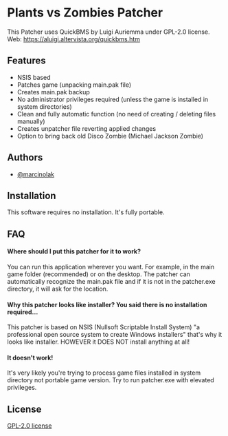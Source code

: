 
# Plants vs Zombies Patcher

This Patcher uses QuickBMS by Luigi Auriemma under GPL-2.0 license.
Web: https://aluigi.altervista.org/quickbms.htm

## Features
- NSIS based
- Patches game (unpacking main.pak file)
- Creates main.pak backup
- No administrator privileges required (unless the game is installed in system directories)
- Clean and fully automatic function (no need of creating / deleting files manually)
- Creates unpatcher file reverting applied changes
- Option to bring back old Disco Zombie (Michael Jackson Zombie)


## Authors

- [@marcinolak](https://www.github.com/marcinolak)


## Installation

This software requires no installation. It's fully portable.
    
## FAQ

#### Where should I put this patcher for it to work?

You can run this application wherever you want. For example, in the main game folder (recommended) or on the desktop. The patcher can automatically recognize the main.pak file and if it is not in the patcher.exe directory, it will ask for the location.

#### Why this patcher looks like installer? You said there is no installation required...

This patcher is based on NSIS (Nullsoft Scriptable Install System) "a professional open source system to create Windows installers" that's why it looks like installer. HOWEVER it DOES NOT install anything at all!

#### It doesn't work!

It's very likely you're trying to process game files installed in system directory not portable game version. Try to run patcher.exe with elevated privileges.


## License

[GPL-2.0 license](https://choosealicense.com/licenses/gpl-2.0/)

